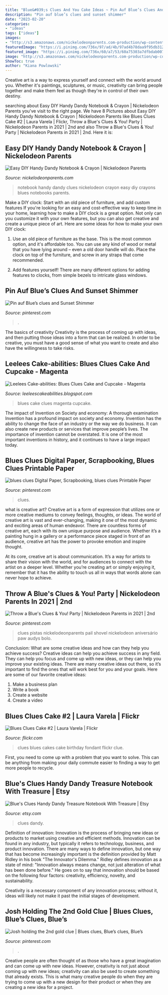 ```yaml
---
title: "Blue&#039;s Clues And You Cake Ideas ~ Pin Auf Blue’s Clues And Sunset Shimmer"
description: "Pin auf blue’s clues and sunset shimmer"
date: "2023-02-20"
categories:
- "ideas"
tags: ["ideas"]
images:
- "http://s3.amazonaws.com/nickelodeonparents.com-production/wp-content/uploads/2020/01/Notebook_materials.png"
featuredImage: "https://i.pinimg.com/736x/97/ad/4b/97ad4b78daa9f95db312638652086fc8.jpg"
featured_image: "https://i.pinimg.com/736x/60/a7/53/60a75303a7dfbdab007a5159eab0826e.jpg"
image: "http://s3.amazonaws.com/nickelodeonparents.com-production/wp-content/uploads/2020/01/Notebook_materials.png"
ShowToc: true
author: "Kiana Powlowski"
---
```



Creative art is a way to express yourself and connect with the world around you. Whether it's paintings, sculptures, or music, creativity can bring people together and make them feel as though they're in control of their own destiny.

	

		
searching about Easy DIY Handy Dandy Notebook &amp; Crayon | Nickelodeon Parents you've visit to the right page. We have 8 Pictures about Easy DIY Handy Dandy Notebook &amp; Crayon | Nickelodeon Parents like Blues Clues Cake #2 | Laura Varela | Flickr, Throw a Blue&#039;s Clues &amp; You! Party | Nickelodeon Parents in 2021 | 2nd and also Throw a Blue&#039;s Clues &amp; You! Party | Nickelodeon Parents in 2021 | 2nd. Here it is:
		
    
## Easy DIY Handy Dandy Notebook &amp; Crayon | Nickelodeon Parents

<img loading=lazy src="http://s3.amazonaws.com/nickelodeonparents.com-production/wp-content/uploads/2020/01/Notebook_materials.png" onerror="this.onerror=null;this.src='https://tse2.mm.bing.net/th?id=OIP.KaSgRg8ZQEVj4TeZiIFhJgHaHa&amp;pid=15.1';" alt="Easy DIY Handy Dandy Notebook &amp; Crayon | Nickelodeon Parents">

_Source: nickelodeonparents.com_

>notebook handy dandy clues nickelodeon crayon easy diy crayons blues notebooks parents. 

	

Make a DIY clock: Start with an old piece of furniture, and add custom features
If you're looking for an easy and cost-effective way to keep time in your home, learning how to make a DIY clock is a great option. Not only can you customize it with your own features, but you can also get creative and create a unique piece of art. Here are some ideas for how to make your own DIY clock:
1. Use an old piece of furniture as the base. This is the most common option, and it's affordable too. You can use any kind of wood or metal that you have lying around – even a old door handle will do. Place the clock on top of the furniture, and screw in any straps that come recommended.

2. Add features yourself! There are many different options for adding features to clocks, from simple bezels to intricate glass windows.

    
## Pin Auf Blue’s Clues And Sunset Shimmer

<img loading=lazy src="https://i.pinimg.com/originals/74/5e/93/745e93ec87563857029a7c5cf908563d.jpg" onerror="this.onerror=null;this.src='https://tse2.mm.bing.net/th?id=OIP.Uxvi0UbamUqjchbsZwOZNQHaO9&amp;pid=15.1';" alt="Pin auf Blue’s clues and Sunset Shimmer">

_Source: pinterest.com_

>. 

	

The basics of creativity
Creativity is the process of coming up with ideas, and then putting those ideas into a form that can be realized. In order to be creative, you must have a good sense of what you want to create and also have the willingness to take risks.

    
## Leelees Cake-abilities: Blues Clues Cake And Cupcake - Magenta

<img loading=lazy src="http://4.bp.blogspot.com/_nod__Klf3Ww/SrU7OqdC7zI/AAAAAAAAAq4/iZVoT55-_7E/w1200-h630-p-k-no-nu/blues:magenta+Cake.jpg" onerror="this.onerror=null;this.src='https://tse3.mm.bing.net/th?id=OIP.1Q7TQvDoPAlidSe4fXnqXQHaGq&amp;pid=15.1';" alt="Leelees Cake-abilities: Blues Clues Cake and Cupcake - Magenta">

_Source: leeleescakeabilities.blogspot.com_

>blues cake clues magenta cupcake. 

	

The impact of Invention on Society and economy: A thorough examination
Invention has a profound impact on society and economy. Invention has the ability to change the face of an industry or the way we do business. It can also create new products or services that improve people’s lives. The importance of invention cannot be overstated. It is one of the most important inventions in history, and it continues to have a large impact today.

    
## Blues Clues Digital Paper, Scrapbooking, Blues Clues Printable Paper

<img loading=lazy src="https://i.pinimg.com/736x/97/ad/4b/97ad4b78daa9f95db312638652086fc8.jpg" onerror="this.onerror=null;this.src='https://tse4.mm.bing.net/th?id=OIP.4ySKUcNmJ1eyXgHWGcLvKAHaHa&amp;pid=15.1';" alt="blues clues Digital Paper, Scrapbooking, blues clues Printable Paper">

_Source: pinterest.com_

>clues. 

	

what is creative art?
Creative art is a form of expression that utilizes one or more creative mediums to convey feelings, thoughts, or ideas. The world of creative art is vast and ever-changing, making it one of the most dynamic and exciting areas of human endeavor.
There are countless forms of creative art, each with its own unique purpose and audience. Whether it’s a painting hung in a gallery or a performance piece staged in front of an audience, creative art has the power to provoke emotion and inspire thought.

At its core, creative art is about communication. It’s a way for artists to share their vision with the world, and for audiences to connect with the artist on a deeper level. Whether you’re creating art or simply enjoying it, remember that it has the ability to touch us all in ways that words alone can never hope to achieve.

    
## Throw A Blue&#039;s Clues &amp; You! Party | Nickelodeon Parents In 2021 | 2nd

<img loading=lazy src="https://i.pinimg.com/736x/80/e8/93/80e89379406ad364f1c5ceeeeb8da19e.jpg" onerror="this.onerror=null;this.src='https://tse2.mm.bing.net/th?id=OIP.TaRtb_kHV2YbwLh3r5Sz5wHaHa&amp;pid=15.1';" alt="Throw a Blue&#039;s Clues &amp; You! Party | Nickelodeon Parents in 2021 | 2nd">

_Source: pinterest.com_

>clues pistas nickelodeonparents pail shovel nickelodeon aniversário paw audys bolo. 

	

Conclusion: What are some creative ideas and how can they help you achieve success?
Creative ideas can help you achieve success in any field. They can help you focus and come up with new ideas, or they can help you improve your existing ideas. There are many creative ideas out there, so it’s important to find the ones that will work best for you and your goals. Here are some of our favorite creative ideas: 
1. Make a business plan 
2. Write a book 
3. Create a website 
4. Create a video 

    
## Blues Clues Cake #2 | Laura Varela | Flickr

<img loading=lazy src="https://c1.staticflickr.com/3/2296/4509440610_343201128b_b.jpg" onerror="this.onerror=null;this.src='https://tse2.mm.bing.net/th?id=OIP.Beaay9GVocFfjnPMCIlb1QHaJ4&amp;pid=15.1';" alt="Blues Clues Cake #2 | Laura Varela | Flickr">

_Source: flickr.com_

>clues blues cakes cake birthday fondant flickr clue. 

	

First, you need to come up with a problem that you want to solve. This can be anything from making your daily commute easier to finding a way to get more people to recycle.

    
## Blue&#039;s Clues Handy Dandy Treasure Notebook With Treasure | Etsy

<img loading=lazy src="https://i.etsystatic.com/6095817/r/il/8ae599/2079238507/il_794xN.2079238507_4a73.jpg" onerror="this.onerror=null;this.src='https://tse3.mm.bing.net/th?id=OIP.eeneFkF7Z1ObM4ddW-XTEAHaLC&amp;pid=15.1';" alt="Blue&#039;s Clues Handy Dandy Treasure Notebook With Treasure | Etsy">

_Source: etsy.com_

>clues dandy. 

	

Definition of innovation:
Innovation is the process of bringing new ideas or products to market using creative and efficient methods. Innovation can be found in any industry, but typically it refers to technology, business, and product innovation.
There are many ways to define innovation, but one way that has become increasingly important is the definition provided by Matt Ridley in his book "The Innovator's Dilemma." Ridley defines innovation as a state of mind: "Innovation always means change, not just alteration of what has been done before." He goes on to say that innovation should be based on the following four factors: creativity, efficiency, novelty, and sustainability.

Creativity is a necessary component of any innovation process; without it, ideas will likely not make it past the initial stages of development.

    
## Josh Holding The 2nd Gold Clue | Blues Clues, Blue’s Clues, Blue’s

<img loading=lazy src="https://i.pinimg.com/736x/60/a7/53/60a75303a7dfbdab007a5159eab0826e.jpg" onerror="this.onerror=null;this.src='https://tse2.mm.bing.net/th?id=OIP.s61RtqgHwppApgGYtO0MUwAAAA&amp;pid=15.1';" alt="Josh holding the 2nd gold clue | Blues clues, Blue’s clues, Blue’s">

_Source: pinterest.com_

>. 

	

Creative people are often thought of as those who have a great imagination and can come up with new ideas. However, creativity is not just about coming up with new ideas; creativity can also be used to create something that already exists. This is what many creative people do when they are trying to come up with a new design for their product or when they are creating a new idea for a project.

